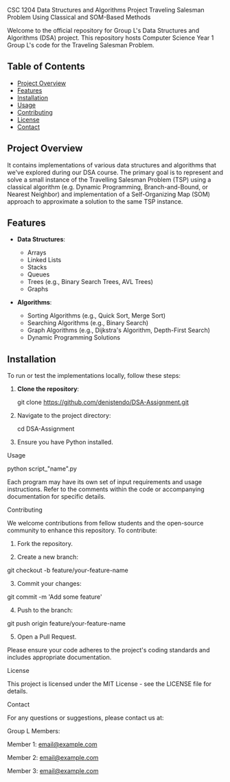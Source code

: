 CSC 1204 Data Structures and Algorithms Project
Traveling Salesman Problem Using Classical and SOM-Based Methods

Welcome to the official repository for Group L's Data Structures and Algorithms (DSA) project.
This repository hosts Computer Science Year 1 Group L's code for the Traveling Salesman Problem.

## Table of Contents

- [Project Overview](#project-overview)
- [Features](#features)
- [Installation](#installation)
- [Usage](#usage)
- [Contributing](#contributing)
- [License](#license)
- [Contact](#contact)

## Project Overview

It contains implementations of various data structures and algorithms that we've explored during our DSA course. The primary goal is to represent and solve a small instance of the Travelling Salesman Problem (TSP) using a classical algorithm (e.g. Dynamic Programming, Branch-and-Bound, or Nearest Neighbor) and implementation of a Self-Organizing Map (SOM) approach to approximate a solution to the same
TSP instance.

## Features

- **Data Structures**:
  - Arrays
  - Linked Lists
  - Stacks
  - Queues
  - Trees (e.g., Binary Search Trees, AVL Trees)
  - Graphs

- **Algorithms**:
  - Sorting Algorithms (e.g., Quick Sort, Merge Sort)
  - Searching Algorithms (e.g., Binary Search)
  - Graph Algorithms (e.g., Dijkstra's Algorithm, Depth-First Search)
  - Dynamic Programming Solutions

## Installation

To run or test the implementations locally, follow these steps:

1. **Clone the repository**:

	git clone https://github.com/denistendo/DSA-Assignment.git

2. Navigate to the project directory:

	cd DSA-Assignment

3. Ensure you have Python installed.

Usage

python script_"name".py

Each program may have its own set of input requirements and usage instructions. Refer to the comments within the code or accompanying documentation for specific details.

Contributing

We welcome contributions from fellow students and the open-source community to enhance this repository. To contribute:

1. Fork the repository.


2. Create a new branch:

git checkout -b feature/your-feature-name


3. Commit your changes:

git commit -m 'Add some feature'


4. Push to the branch:

git push origin feature/your-feature-name


5. Open a Pull Request.


Please ensure your code adheres to the project's coding standards and includes appropriate documentation.

License

This project is licensed under the MIT License - see the LICENSE file for details.

Contact

For any questions or suggestions, please contact us at:

Group L Members:

Member 1: email@example.com

Member 2: email@example.com

Member 3: email@example.com
